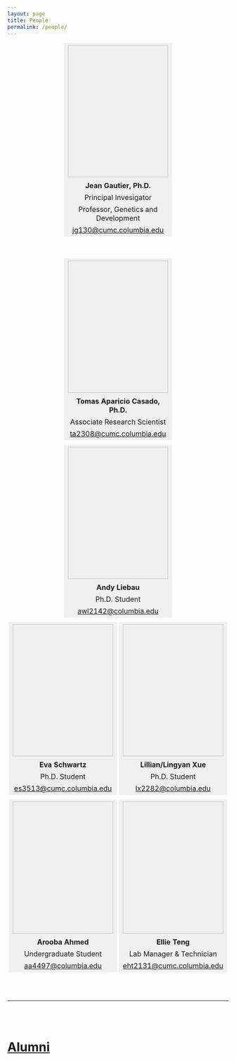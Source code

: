 ```yaml
---
layout: page
title: People
permalink: /people/
---
```


<style>
table {
  width:100%;
  margin:auto;
  display:inline-table;
  border: 1px solid #000000;
}
table td, table th {
  text-align:center;
  background-color:#f0f0f0;
  border:1px solid #f0f0f0;
  border-collapse:collapse;
}
.table-container {
  text-align:center;
}
.spacer {
  height:0px;
}
@media (min-width:500px) {
  table {
    width:49%;
  }
  .spacer {
    height:10px; 
  }
}
</style>

<div class="table-container">
<table>
<tr><th><img style="display:inline-block;height:300px;width:300px;background:url('/assets/img/people/jg130.jpg');background-size:cover;background-position:center top"></th></tr>
<tr><th>Jean Gautier, Ph.D.</th></tr>
<tr><td>Principal Invesigator</td></tr>
<tr><td>Professor, Genetics and Development</td></tr> 
<tr><td><a class="u-email" href="mailto:jg130@cumc.columbia.edu">jg130@cumc.columbia.edu</a></td></tr>
</table>
</div>

<div style="height:50px;"></div>

<div class="table-container">
<table>
<tr><th><img style="display:inline-block;height:300px;width:300px;background:url('/assets/img/people/ta2308.jpg');background-size:cover;background-position:center top"></th></tr>
<tr><th>Tomas Aparicio Casado, Ph.D.</th></tr>
<tr><td>Associate Research Scientist</td></tr> 
<tr><td><a class="u-email" href="mailto:ta2308@cumc.columbia.edu">ta2308@cumc.columbia.edu</a></td></tr> 
</table>
</div>

<div class="spacer"></div>

<div class="table-container">
<table>
<tr><th><img style="display:inline-block;height:300px;width:300px;background:url('/assets/img/people/awl2142.jpg');background-size:cover;background-position:center top"></th></tr>
<tr><th>Andy Liebau</th></tr>
<tr><td>Ph.D. Student</td></tr> 
<tr><td><a class="u-email" href="mailto:awl2142@columbia.edu">awl2142@columbia.edu</a></td></tr> 
</table>
</div>

<div class="spacer"></div>

<div class="table-container">
<table>
<tr><th><img style="display:inline-block;height:300px;width:300px;background:url('/assets/img/people/es3513.jpg');background-size:cover;background-position:center top"></th></tr>
<tr><th>Eva Schwartz</th></tr>
<tr><td>Ph.D. Student</td></tr> 
<tr><td><a class="u-email" href="mailto:es3513@cumc.columbia.edu">es3513@cumc.columbia.edu</a></td></tr> 
</table>
<table>
<tr><th><img style="display:inline-block;height:300px;width:300px;background:url('/assets/img/people/lx2282.jpg');background-size:cover;background-position:center top"></th></tr>
<tr><th>Lillian/Lingyan Xue</th></tr>
<tr><td>Ph.D. Student</td></tr>
<tr><td><a class="u-email" href="mailto:lx2282@columbia.edu">lx2282@columbia.edu</a></td></tr>
</table>
</div>

<div class="spacer"></div>

<div class="table-container">
<table>
<tr><th><img style="display:inline-block;height:300px;width:300px;background:url('/assets/img/people/aa4497.jpg');background-size:cover;background-position:center top"></th></tr>
<tr><th>Arooba Ahmed</th></tr>
<tr><td>Undergraduate Student</td></tr> 
<tr><td><a class="u-email" href="mailto:aa4497@columbia.edu">aa4497@columbia.edu</a></td></tr> 
</table>
<table>
<tr><th><img style="display:inline-block;height:300px;width:300px;background:url('/assets/img/people/eht2131.jpg');background-size:cover;background-position:center top"></th></tr>
<tr><th>Ellie Teng</th></tr>
<tr><td>Lab Manager & Technician</td></tr>
<tr><td><a class="u-email" href="mailto:eht2131@cumc.columbia.edu">eht2131@cumc.columbia.edu</a></td></tr>
</table>
</div>

<div style="height:50px;"></div>

----------------

<br/><br/>

# [Alumni](/alumni)
